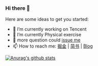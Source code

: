 ### Hi there 👋

Here are some ideas to get you started:

- 🔭 I’m currently working on Tencent
- 🌱 I’m currently Physical exercise
- 💬 more question could [issue me](https://github.com/binzi56/binzi56/issues) 
- 📫 How to reach me: [掘金](https://juejin.im/user/59d047c6518825788a443942) | [简书](https://www.jianshu.com/u/715753f68a27) | [Blog](https://binzi56.github.io)

[![Anurag's github stats](https://github-readme-stats.vercel.app/api?username=binzi56)](https://github.com/anuraghazra/github-readme-stats)
